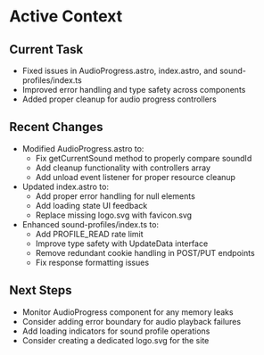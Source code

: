 # Active Context

## Current Task
- Fixed issues in AudioProgress.astro, index.astro, and sound-profiles/index.ts
- Improved error handling and type safety across components
- Added proper cleanup for audio progress controllers

## Recent Changes
- Modified AudioProgress.astro to:
  - Fix getCurrentSound method to properly compare soundId
  - Add cleanup functionality with controllers array
  - Add unload event listener for proper resource cleanup
- Updated index.astro to:
  - Add proper error handling for null elements
  - Add loading state UI feedback
  - Replace missing logo.svg with favicon.svg
- Enhanced sound-profiles/index.ts to:
  - Add PROFILE_READ rate limit
  - Improve type safety with UpdateData interface
  - Remove redundant cookie handling in POST/PUT endpoints
  - Fix response formatting issues

## Next Steps
- Monitor AudioProgress component for any memory leaks
- Consider adding error boundary for audio playback failures
- Add loading indicators for sound profile operations
- Consider creating a dedicated logo.svg for the site